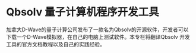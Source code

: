 # Qbsolv 量子计算机程序开发工具

加拿大D-Wave的量子计算公司发布了一款名为Qbsolv的开源软件，开发者可以下载一个D-Wave模拟器，在自己的电脑上测试软件。本专栏将翻译Qbsolv 开发工具的官方文档教程以及自己的实践经验。







